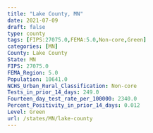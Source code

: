 ```yaml
---
title: "Lake County, MN"
date: 2021-07-09
draft: false
type: county
tags: [FIPS:27075.0,FEMA:5.0,Non-core,Green]
categories: [MN]
County: Lake County
State: MN
FIPS: 27075.0
FEMA_Region: 5.0
Population: 10641.0
NCHS_Urban_Rural_Classification: Non-core
Tests_in_prior_14_days: 249.0
Fourteen_day_test_rate_per_100000: 2340.0
Percent_Positivity_in_prior_14_days: 0.012
Level: Green
url: /states/MN/lake-county
---
```



